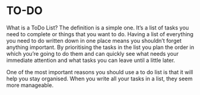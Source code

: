 # TO-DO
What is a ToDo List? The definition is a simple one. It’s a list of tasks you need to complete or things that you want to do.
Having a list of everything you need to do written down in one place means you shouldn’t forget anything important. By prioritising the tasks in the list you plan the order in which you’re going to do them and can quickly see what needs your immediate attention and what tasks you can leave until a little later.

One of the most important reasons you should use a to do list is that it will help you stay organised. When you write all your tasks in a list, they seem more manageable.
